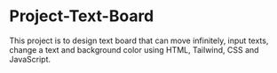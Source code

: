 # Project-Text-Board
This project is to design text board that can move infinitely, input texts, change a text and background color using HTML, Tailwind, CSS and JavaScript.
